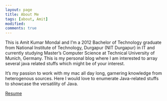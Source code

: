 ```yaml
---
layout: page
title: About Me
tags: [about, Amit]
modified:
comments: true
---
```


This is Amit Kumar Mondal and I’m a 2012 Bachelor of Technology graduate from National Institute of Technology, Durgapur (NIT Durgapur) in IT and currently studying Master’s Computer Science at Technical University of Munich, Germany. This is my personal blog where I am interested to array several java related stuffs which might be of your interest.

It’s my passion to work with my mac all day long, garnering knowledge from heterogenous sources. Here I would love to enumerate Java-related stuffs to showcase the versatility of Java.

<a markdown="0" href="https://drive.google.com/file/d/0B6hNTJZ6oIEwV2NzSGE4Q1VRdDg/view?usp=sharing/" class="btn">Resume</a>
